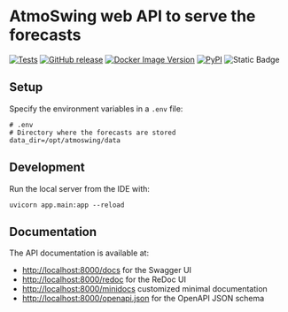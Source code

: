 # AtmoSwing web API to serve the forecasts

[![Tests](https://github.com/atmoswing/atmoswing-api/actions/workflows/tests.yml/badge.svg)](https://github.com/atmoswing/atmoswing-api/actions/workflows/tests.yml)
[![GitHub release](https://img.shields.io/github/v/release/atmoswing/atmoswing-api?color=blue)](https://github.com/atmoswing/atmoswing-api)
[![Docker Image Version](https://img.shields.io/docker/v/atmoswing/atmoswing-api?color=blue)](https://hub.docker.com/r/atmoswing/atmoswing-api)
[![PyPI](https://img.shields.io/pypi/v/atmoswing-api?color=blue)](https://pypi.org/project/atmoswing-api/)
![Static Badge](https://img.shields.io/badge/python-%3E%3D3.10-blue)

## Setup

Specify the environment variables in a `.env` file:

```dotenv
# .env
# Directory where the forecasts are stored
data_dir=/opt/atmoswing/data
```

## Development

Run the local server from the IDE with: 

    uvicorn app.main:app --reload

## Documentation

The API documentation is available at:
- [http://localhost:8000/docs](http://localhost:8000/docs) for the Swagger UI
- [http://localhost:8000/redoc](http://localhost:8000/redoc) for the ReDoc UI
- [http://localhost:8000/minidocs](http://localhost:8000/minidocs) customized minimal documentation
- [http://localhost:8000/openapi.json](http://localhost:8000/openapi.json) for the OpenAPI JSON schema
